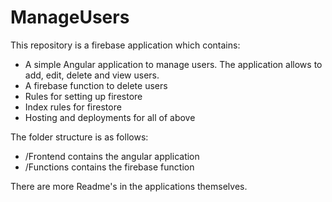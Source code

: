 # ManageUsers
This repository is a firebase application which contains: 
  - A simple Angular application to manage users. The application allows to add, edit, delete and view users.
  - A firebase function to delete users
  - Rules for setting up firestore
  - Index rules for firestore
  - Hosting and deployments for all of above

The folder structure is as follows:
  - /Frontend contains the angular application
  - /Functions contains the firebase function

There are more Readme's in the applications themselves.
